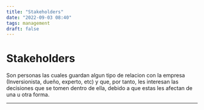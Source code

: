 ```yaml
---
title: "Stakeholders"
date: "2022-09-03 08:40"
tags: management
draft: false
---
```

# Stakeholders
Son personas las cuales guardan algun tipo de relacion con la empresa (Inversionista, dueño, experto, etc) y que, por tanto, les interesan las decisiones que se tomen dentro de ella, debido a que estas les afectan de una u otra forma.
___
